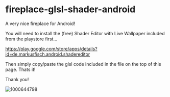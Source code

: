 # fireplace-glsl-shader-android
A very nice fireplace for Android!

You will need to install the (free) Shader Editor with Live Wallpaper included from the playstore first...

https://play.google.com/store/apps/details?id=de.markusfisch.android.shadereditor

Then simply copy/paste the glsl code included in the file on the top of this page. Thats it!

Thank you!

![1000644798](https://github.com/user-attachments/assets/064fdfcf-0c09-4dde-a63f-12b982e6dfc4)
